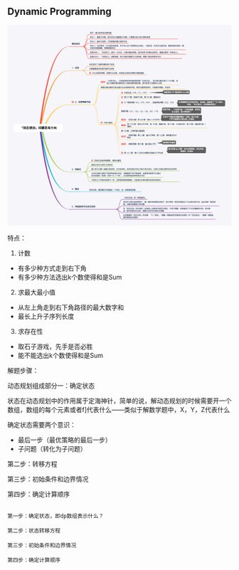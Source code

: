 ## Dynamic Programming



![](DP_Tips.assets/「动态规划」问题思考方向.png)


特点：

1. 计数

- 有多少种方式走到右下角
- 有多少种方法选出k个数使得和是Sum

2. 求最大最小值

- 从左上角走到右下角路径的最大数字和
- 最长上升子序列长度

3. 求存在性

- 取石子游戏，先手是否必胜
- 能不能选出k个数使得和是Sum



解题步骤：

动态规划组成部分一：确定状态

状态在动态规划中的作用属于定海神针，简单的说，解动态规划的时候需要开一个数组，数组的每个元素或者f]代表什么——类似于解数学题中，X，Y，Z代表什么

确定状态需要两个意识：

- 最后一步（最优策略的最后一步）
- 子问题（转化为子问题）

第二步：转移方程 

第三步：初始条件和边界情况

第四步：确定计算顺序

```

第一步：确定状态，即dp数组表示什么？

第二步：状态转移方程 

第三步：初始条件和边界情况

第四步：确定计算顺序

```